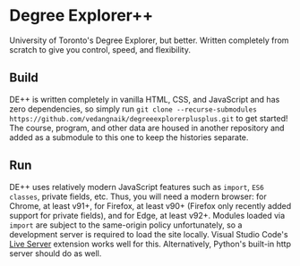 # Degree Explorer++
University of Toronto's Degree Explorer, but better. Written completely from scratch to give you control, speed, and flexibility.

## Build
DE++ is written completely in vanilla HTML, CSS, and JavaScript and has zero dependencies, so simply run `git clone --recurse-submodules https://github.com/vedangnaik/degreeexplorerplusplus.git` to get started! The course, program, and other data are housed in another repository and added as a submodule to this one to keep the histories separate.

## Run
DE++ uses relatively modern JavaScript features such as `import`, `ES6 classes`, private fields, etc. Thus, you will need a modern browser: for Chrome, at least v91+, for Firefox, at least v90+ (Firefox only recently added support for private fields), and for Edge, at least v92+. Modules loaded via `import` are subject to the same-origin policy unfortunately, so a development server is required to load the site locally. Visual Studio Code's [Live Server](https://marketplace.visualstudio.com/items?itemName=ritwickdey.LiveServer) extension works well for this. Alternatively, Python's built-in http server should do as well.
